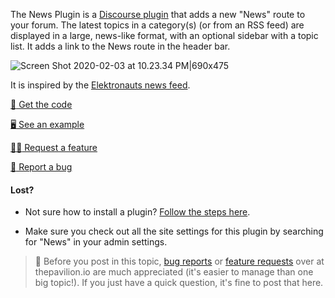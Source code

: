 The News Plugin is a [Discourse plugin](https://github.com/discourse/discourse) that adds a new "News" route to your forum. The latest topics in a category(s) (or from an RSS feed) are displayed in a large, news-like format, with an optional sidebar with a topic list. It adds a link to the News route in the header bar.

![Screen Shot 2020-02-03 at 10.23.34 PM|690x475](https://d11a6trkgmumsb.cloudfront.net/original/3X/4/d/4daf56ee495b713f777a3797b7df44bed55f0919.jpeg) 

It is inspired by the [Elektronauts news feed](https://www.elektronauts.com/news).

<a href="https://github.com/paviliondev/discourse-news"  target="_blank">:page_facing_up: Get the code</a>

<a href="https://try.thepavilion.io"  target="_blank"> :desktop_computer: See an example</a>

<a href="https://thepavilion.io/w/feature-request"  target="_blank">:raising_hand_woman: Request a feature</a>

<a href="https://thepavilion.io/w/bug-report"  target="_blank">:bug: Report a bug</a>

#### Lost?

- Not sure how to install a plugin? [Follow the steps here](https://meta.discourse.org/t/install-plugins-in-discourse/19157). 

- Make sure you check out all the site settings for this plugin by searching for "News" in your admin settings.

> :wave:  Before you post in this topic, [bug reports](https://thepavilion.io/w/bug-report) or [feature requests](https://thepavilion.io/w/feature-request) over at thepavilion.io are much appreciated (it's easier to manage than one big topic!). If you just have a quick question, it's fine to post that here.